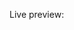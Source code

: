 Live preview: 

<!-- Link shortener/converter: https://www.jsdelivr.com/github -->

<!-- Get all Dev tool images: https://github.com/bablubambal/All_logo_and_pictures -->